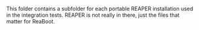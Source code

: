 This folder contains a subfolder for each portable REAPER installation used in the integration tests.
REAPER is not really in there, just the files that matter for ReaBoot.